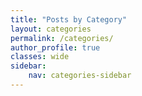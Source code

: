 ```yaml
---
title: "Posts by Category"
layout: categories
permalink: /categories/
author_profile: true
classes: wide
sidebar:
    nav: categories-sidebar
---
```

